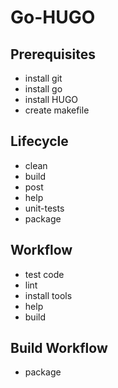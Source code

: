 # Go-HUGO

## Prerequisites

- install git
- install go
- install HUGO
- create makefile

## Lifecycle
- clean
- build
- post 
- help
- unit-tests
- package

## Workflow
- test code
- lint
- install tools
- help
- build

## Build Workflow
- package
